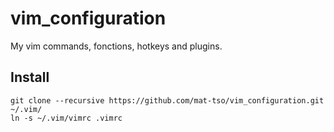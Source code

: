 vim_configuration
==================

My vim commands, fonctions, hotkeys and plugins.

Install
-------

    git clone --recursive https://github.com/mat-tso/vim_configuration.git ~/.vim/
	ln -s ~/.vim/vimrc .vimrc

